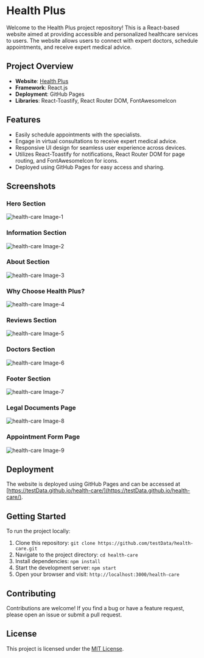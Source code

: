 # Health Plus

Welcome to the Health Plus project repository! This is a React-based website aimed at providing accessible and personalized healthcare services to users. The website allows users to connect with expert doctors, schedule appointments, and receive expert medical advice.

## Project Overview

- **Website**: [Health Plus](https://testData.github.io/health-care/ "Health Plus")
- **Framework**: React.js
- **Deployment**: GitHub Pages
- **Libraries**: React-Toastify, React Router DOM, FontAwesomeIcon

## Features

- Easily schedule appointments with the specialists.
- Engage in virtual consultations to receive expert medical advice.
- Responsive UI design for seamless user experience across devices.
- Utilizes React-Toastify for notifications, React Router DOM for page routing, and FontAwesomeIcon for icons.
- Deployed using GitHub Pages for easy access and sharing.

## Screenshots

### Hero Section

![health-care Image-1](https://i.postimg.cc/0Q4839KN/health-care-Image1.png)

### Information Section

![health-care Image-2](https://i.postimg.cc/zvRJY4TF/health-care-Image2.png)

### About Section

![health-care Image-3](https://i.postimg.cc/8zGrwbV0/health-care-Image3.png)

### Why Choose Health Plus?

![health-care Image-4](https://i.postimg.cc/fknMz5Kn/health-care-Image4.png)

### Reviews Section

![health-care Image-5](https://i.postimg.cc/xjkHdCRt/health-care-Image5.png)

### Doctors Section

![health-care Image-6](https://i.postimg.cc/8PM6h0xv/health-care-Image6.png)

### Footer Section

![health-care Image-7](https://i.postimg.cc/sftWGrHy/health-care-Image7.png)

### Legal Documents Page

![health-care Image-8](https://i.postimg.cc/FKskXszb/health-care-Image8.png)

### Appointment Form Page

![health-care Image-9](https://i.postimg.cc/2SxLtBk8/health-care-Image9.png)

## Deployment

The website is deployed using GitHub Pages and can be accessed at [https://testData.github.io/health-care/](https://testData.github.io/health-care/).

## Getting Started

To run the project locally:

1. Clone this repository: `git clone https://github.com/testData/health-care.git`
2. Navigate to the project directory: `cd health-care`
3. Install dependencies: `npm install`
4. Start the development server: `npm start`
5. Open your browser and visit: `http://localhost:3000/health-care`

## Contributing

Contributions are welcome! If you find a bug or have a feature request, please open an issue or submit a pull request.

## License

This project is licensed under the [MIT License](./LICENSE "Project LICENSE").
